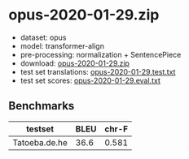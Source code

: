 # opus-2020-01-29.zip

* dataset: opus
* model: transformer-align
* pre-processing: normalization + SentencePiece
* download: [opus-2020-01-29.zip](https://object.pouta.csc.fi/OPUS-MT-models/de-he/opus-2020-01-29.zip)
* test set translations: [opus-2020-01-29.test.txt](https://object.pouta.csc.fi/OPUS-MT-models/de-he/opus-2020-01-29.test.txt)
* test set scores: [opus-2020-01-29.eval.txt](https://object.pouta.csc.fi/OPUS-MT-models/de-he/opus-2020-01-29.eval.txt)

## Benchmarks

| testset               | BLEU  | chr-F |
|-----------------------|-------|-------|
| Tatoeba.de.he 	| 36.6 	| 0.581 |

